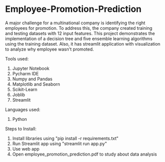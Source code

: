 # Employee-Promotion-Prediction
A major challenge for a multinational company is identifying the right employees for promotion. To address this, the company created training and testing datasets with 12 input features. This project demonstrates the implementation of a decision tree and five ensemble learning algorithms using the training dataset. Also, it has streamlit application with visualization to analyze why employee wasn't promoted.

Tools used:
1. Jupyter Notebook
2. Pycharm IDE
3. Numpy and Pandas
4. Matplotlib and Seaborn
5. Scikit-Learn
6. Joblib
7. Streamlit

Languages used:
1. Python

Steps to Install:
1. Install libraries using "pip install -r requirements.txt"
2. Run Streamlit app using "streamlit run app.py"
3. Use web app
4. Open employee_promotion_prediction.pdf to study about data analysis
